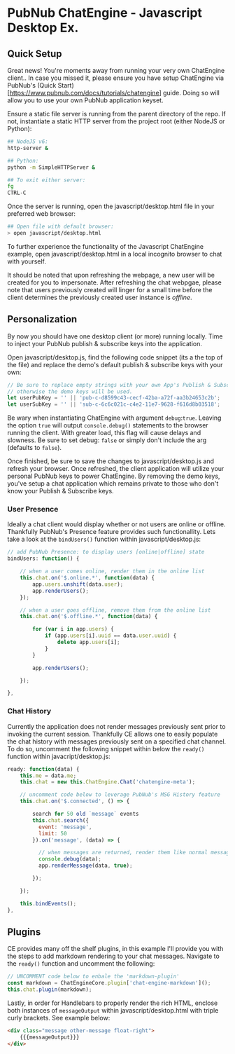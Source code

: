 # PubNub ChatEngine - Javascript Desktop Ex.

## Quick Setup
Great news! You're moments away from running your very own ChatEngine client.. In case you missed it, please ensure you have setup ChatEngine via PubNub's (Quick Start)[https://www.pubnub.com/docs/tutorials/chatengine] guide. Doing so will allow you to use your own PubNub application keyset.

Ensure a static file server is running from the parent directory of the repo.
If not, instantiate a static HTTP server from the project root (either NodeJS or Python):

```bash
## NodeJS v6:
http-server &

## Python:
python -m SimpleHTTPServer &

## To exit either server:
fg
CTRL-C
```

Once the server is running, open the javascript/desktop.html file in your preferred web browser:

```bash
## Open file with default browser:
> open javascript/desktop.html
```

To further experience the functionality of the Javascript ChatEngine example, open javascript/desktop.html in a local incognito browser to chat with yourself.

It should be noted that upon refreshing the webpage, a new user will be created for you to impersonate. After refreshing the chat webpgae, please note that users previously created will linger for a small time before the client determines the previously created user instance is _offline_.

## Personalization
By now you should have one desktop client (or more) running locally. Time to inject your PubNub publish & subscribe keys into the application.

Open javascript/desktop.js, find the following code snippet (its a the top of the file) and replace the demo's default publish & subscribe keys with your own:

```javascript
// Be sure to replace empty strings with your own App's Publish & Subscribe keys
// otherwise the demo keys will be used.
let userPubKey = '' || 'pub-c-d8599c43-cecf-42ba-a72f-aa3b24653c2b';
let userSubKey = '' || 'sub-c-6c6c021c-c4e2-11e7-9628-f616d8b03518';
```
Be wary when instantiating ChatEngine with argument `debug`:`true`. Leaving the option `true` will output `console.debug()` statements to the browser running the client. With greater load, this flag will cause delays and slowness. Be sure to set debug: `false` or simply don't include the arg (defaults to `false`).

Once finished, be sure to save the changes to javascript/desktop.js and refresh your browser. Once refreshed, the client application will utilize your personal PubNub keys to power ChatEngine. By removing the demo keys, you've setup a chat application which remains private to those who don't know your Publish & Subscribe keys.


### User Presence
Ideally a chat client would display whether or not users are online or offline. Thankfully PubNub's Presence feature provides such functionallity. Lets take a look at the `bindUsers()` function within javascript/desktop.js:

```javascript
// add PubNub Presence: to display users [online|offline] state
bindUsers: function() {

    // when a user comes online, render them in the online list
    this.chat.on('$.online.*', function(data) {
        app.users.unshift(data.user);
        app.renderUsers();
    });

    // when a user goes offline, remove them from the online list
    this.chat.on('$.offline.*', function(data) {

        for (var i in app.users) {
            if (app.users[i].uuid == data.user.uuid) {
                delete app.users[i];
            }
        }

        app.renderUsers();

    });

},
```

### Chat History
Currently the application does not render messages previously sent prior to invoking the current session. Thankfully CE allows one to easily populate the chat history with messages previously sent on a specified chat channel. To do so, uncomment the following snippet within below the `ready()` function within javacript/desktop.js:

```javascript
ready: function(data) {
    this.me = data.me;
    this.chat = new this.ChatEngine.Chat('chatengine-meta');

    // uncomment code below to leverage PubNub's MSG History feature
    this.chat.on('$.connected', () => {

        search for 50 old `message` events
        this.chat.search({
          event: 'message',
          limit: 50
        }).on('message', (data) => {

          // when messages are returned, render them like normal messages
          console.debug(data);
          app.renderMessage(data, true);

        });

    });

    this.bindEvents();
},
```

## Plugins
CE provides many off the shelf plugins, in this example I'll provide you with the steps to add markdown rendering to your chat messages. Navigate to the `ready()` function and uncomment the following:

```Javascript
// UNCOMMENT code below to enbale the 'markdown-plugin'
const markdown = ChatEngineCore.plugin['chat-engine-markdown']();
this.chat.plugin(markdown);
```

Lastly, in order for Handlebars to properly render the rich HTML, enclose both instances of `messageOutput` within javascript/desktop.html with triple curly brackets. See example below:

```HTML
<div class="message other-message float-right">
    {{{messageOutput}}}
</div>
```
